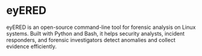 # eyERED
eyERED is an open-source command-line tool for forensic analysis on Linux systems. Built with Python and Bash, it helps security analysts, incident responders, and forensic investigators detect anomalies and collect evidence efficiently.
